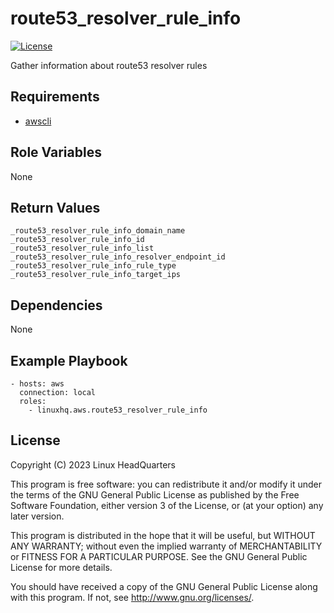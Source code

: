 # route53\_resolver\_rule\_info

[![License](https://img.shields.io/badge/license-GPLv3-lightgreen)](https://www.gnu.org/licenses/gpl-3.0.en.html#license-text)

Gather information about route53 resolver rules

## Requirements

* [awscli](https://pypi.org/project/awscli)

## Role Variables

None

## Return Values

    _route53_resolver_rule_info_domain_name
    _route53_resolver_rule_info_id
    _route53_resolver_rule_info_list
    _route53_resolver_rule_info_resolver_endpoint_id
    _route53_resolver_rule_info_rule_type
    _route53_resolver_rule_info_target_ips

## Dependencies

None

## Example Playbook

    - hosts: aws
      connection: local
      roles:
        - linuxhq.aws.route53_resolver_rule_info

## License

Copyright (C) 2023 Linux HeadQuarters

This program is free software: you can redistribute it and/or modify
it under the terms of the GNU General Public License as published by
the Free Software Foundation, either version 3 of the License, or
(at your option) any later version.

This program is distributed in the hope that it will be useful,
but WITHOUT ANY WARRANTY; without even the implied warranty of
MERCHANTABILITY or FITNESS FOR A PARTICULAR PURPOSE. See the
GNU General Public License for more details.

You should have received a copy of the GNU General Public License
along with this program. If not, see <http://www.gnu.org/licenses/>.
